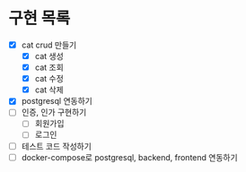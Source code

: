 # 구현 목록

- [x] cat crud 만들기
  - [x] cat 생성
  - [x] cat 조회
  - [x] cat 수정
  - [x] cat 삭제
- [x] postgresql 연동하기
- [ ] 인증, 인가 구현하기
  - [ ] 회원가입
  - [ ] 로그인
- [ ] 테스트 코드 작성하기
- [ ] docker-compose로 postgresql, backend, frontend 연동하기
